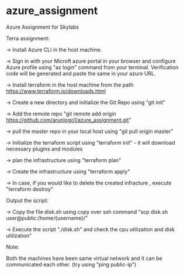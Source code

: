 # azure_assignment
Azure Assignment for Skylabs

Terra assignment:

-> Install Azure  CLI in the host machine.

->  Sign in with your Microft azure portal in your browser and configure Azure  profile using "az login" command from your terminal. Verification code will be generated and paste the same in your azure URL.

-> Install terraform in the host machine from the path https://www.terraform.io/downloads.html

-> Create a new directory and initialize the Git Repo using "git init"

-> Add the remote repo "git remote add origin https://github.com/arunlogo1/azure_assignment.git"

-> pull the master repo in your local host using "git pull origin master"

-> Initialize the terraform script using "terraform init" - it will download necessary plugins and modules

-> plan the infrastructure using "terraform plan"

-> Create the infrastructure using "terraform apply"

-> In case, if you would like to delete the created infracture , execute "terraform destroy"

Output the script:

-> Copy the file disk.sh using copy over ssh command "scp disk.sh user@public:/home/{username}/"

-> Execute the script "./disk.sh" and check the cpu utilization and disk utilization"



Note: 

Both the machines have been same virtual network and it can be communicated each other. (try using "ping public-ip")
